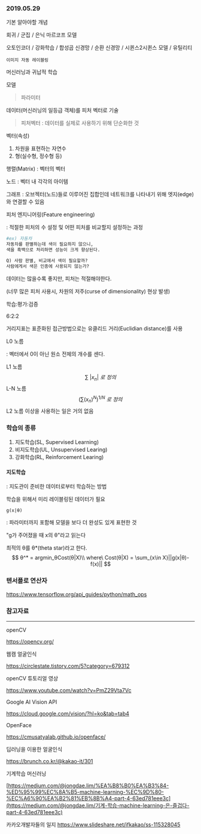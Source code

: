 ### 2019.05.29

기본 알아야할 개념

회귀 / 군집 / 은닉 마르코프 모델

오토인코더 / 강화학습 / 합성곱 신경망 / 순환 신경망 / 시퀸스2시퀸스 모델 / 유틸리티



`이미지 자동 레이블링`



머신러닝과 귀납적 학습

모델

>   파라미터

데이터(머신러닝의 일등급 객체)를 피처 벡터로 기술

>   피처벡터 : 데이터를 실제로 사용하기 위해 단순화한 것

벡터(속성)

1.  차원을 표현하는 자연수
2.  형(실수형, 정수형 등)

행렬(Matrix) : 벡터의 벡터

노드 : 벡터 내 각각의 아이템

그래프 : 오브젝터(노드)들로 이루어진 집합인데 네트워크를 나타내기 위해 엣지(edge)와 연결할 수 있음



피처 엔지니어링(Feature engineering)

: 적절한 피처의 수 설정 및 어떤 피처를 비교할지 설정하는 과정

```python
#ex) 자동차
자동차를 판별하는데 색이 필요하지 않으니,
색을 흑백으로 처리하면 성능이 크게 향상된다.

Q) 사람 판별, 비교에서 색이 필요할까?
사람에게서 색은 인종에 사용되지 않는가?
```



데이터는 많을수록 좋지만, 피처는 적절해야한다.

(너무 많은 피처 사용시, 차원의 저주(curse of dimensionality) 현상 발생)



학습:평가:검증

6:2:2



거리지표는 표준화된 접근방법으로는 유클리드 거리(Euclidian distance)를 사용



L0 노름

: 벡터에서 0이 아닌 원소 전체의 개수를 센다.

L1 노름
$$
\sum\ |x_n|\ 로\ 정의
$$
L-N 노름
$$
(\sum(x_n)^N)^{1/N}\ 로\ 정의
$$
L2 노름 이상을 사용하는 일은 거의 없음



### 학습의 종류

1.  지도학습(SL, Supervised Learning)
2.  비지도학습(UL, Unsupervised Learing)
3.  강화학습(RL, Reinforcement Learing)



#### 지도학습

: 지도관이 준비한 데이터로부터 학습하는 방법

학습을 위해서 미리 레이블링된 데이터가 필요



`g(x|θ)`

: 파라미터까지 포함해 모델을 보다 더 완성도 있게 표현한 것

"g가 주어졌을 때 x의 θ"라고 읽는다

최적의 θ를 θ*(theta star)라고 한다.
$$
θ^* = argmin_θCost(θ|X)\\
where\ Cost(θ|X) = \sum_{x\in X}||g(x|θ)-f(x)||
$$



### 텐서플로 연산자

https://www.tensorflow.org/api_guides/python/math_ops

### 참고자료

<hr>

openCV

<https://opencv.org/>

웹캠 얼굴인식

<https://circlestate.tistory.com/5?category=679312>

openCV 튜토리얼 영상

<https://www.youtube.com/watch?v=PmZ29Vta7Vc>

Google AI Vision API

<https://cloud.google.com/vision/?hl=ko&tab=tab4>

OpenFace

<https://cmusatyalab.github.io/openface/>

딥러닝을 이용한 얼굴인식

<https://brunch.co.kr/@kakao-it/301>

기계학습 머신러닝

[https://medium.com/@jongdae.lim/%EA%B8%B0%EA%B3%84-%ED%95%99%EC%8A%B5-machine-learning-%EC%9D%80-%EC%A6%90%EA%B2%81%EB%8B%A4-part-4-63ed781eee3c](https://medium.com/@jongdae.lim/기계-학습-machine-learning-은-즐겁다-part-4-63ed781eee3c)


카카오개발자들의 일지
https://www.slideshare.net/ifkakao/ss-115328045
